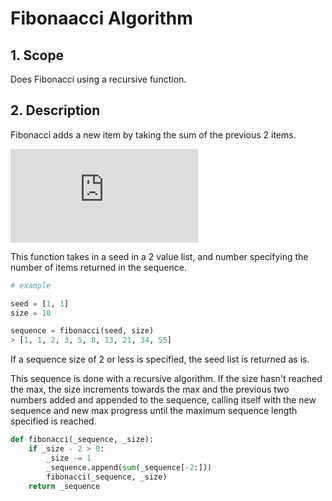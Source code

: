 # Fibonaacci Algorithm

## 1. Scope

Does Fibonacci using a recursive function. 


## 2. Description

Fibonacci adds a new item by taking the sum of the previous 2 items. 

![fibonacci](https://latex.codecogs.com/gif.latex?F_n%20%3D%20F_%7Bn-1%7D%20&plus;%20F_%7Bn-2%7D)

This function takes in a seed in a 2 value list, and number specifying the number of items returned in the sequence.

```python
# example

seed = [1, 1]
size = 10

sequence = fibonacci(seed, size)
> [1, 1, 2, 3, 5, 8, 13, 21, 34, 55]
```

If a sequence size of 2 or less is specified, the seed list is returned as is.

This sequence is done with a recursive algorithm. If the size hasn't reached the max, the size increments towards the max and the previous two numbers added and appended to the sequence, calling itself with the new sequence and new max progress until the maximum sequence length specified is reached.

```python
def fibonacci(_sequence, _size):
    if _size - 2 > 0:
        _size -= 1
        _sequence.append(sum(_sequence[-2:]))
        fibonacci(_sequence, _size)
    return _sequence
```
